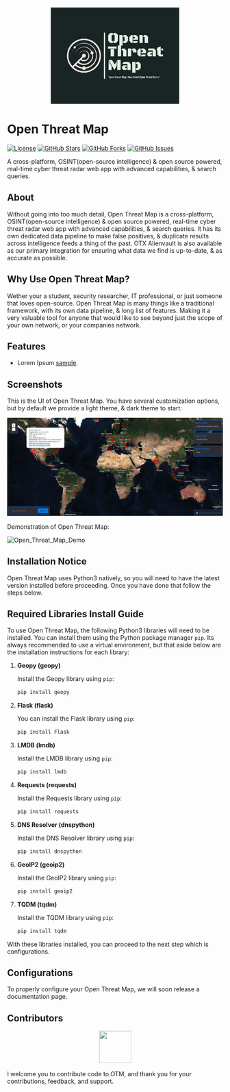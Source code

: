 <p align="center">
  <img src="/images/Logo.png" alt="OpenThreatMap Logo" width="300">
</p>

# Open Threat Map

[![License](https://img.shields.io/badge/License-GPL%203.0%20with%20AGPL%203.0-blue.svg)](LICENSE)
[![GitHub Stars](https://img.shields.io/github/stars/Th3Tr1ckst3r/OpenThreatMap)](https://github.com/Th3Tr1ckst3r/OpenThreatMap/stargazers)
[![GitHub Forks](https://img.shields.io/github/forks/Th3Tr1ckst3r/OpenThreatMap)](https://github.com/Th3Tr1ckst3r/OpenThreatMap/network/members)
[![GitHub Issues](https://img.shields.io/github/issues/Th3Tr1ckst3r/OpenThreatMap)](https://github.com/Th3Tr1ckst3r/OpenThreatMap/issues)

A cross-platform, OSINT(open-source intelligence) & open source powered, real-time cyber threat radar web app with advanced capabilities, & search
queries.

## About

Without going into too much detail, Open Threat Map is a cross-platform, OSINT(open-source intelligence) & open source powered, real-time cyber threat 
radar web app with advanced capabilities, & search queries. It has its own dedicated data pipeline to make false positives, & duplicate results across 
intelligence feeds a thing of the past. OTX Alienvault is also available as our primary integration for ensuring what data we find is up-to-date, 
& as accurate as possible.

## Why Use Open Threat Map?

Wether your a student, security researcher, IT professional, or just someone that loves open-source. Open Threat Map is many things like a traditional framework, with
its own data pipeline, & long list of features. Making it a very valuable tool for anyone that would like to see beyond just the scope of your own network, or your companies
network.

## Features

- Lorem Ipsum [sample](https://www.example.com/).


## Screenshots

This is the UI of Open Threat Map. You have several customization options, 
but by default we provide a light theme, & dark theme to start:

![Open_Threat_Map_UI](/images/UI.png)

Demonstration of Open Threat Map:

![Open_Threat_Map_Demo]()

## Installation Notice

Open Threat Map uses Python3 natively, so you will need to have the latest version installed before proceeding. Once you have done that follow
the steps below.

## Required Libraries Install Guide

To use Open Threat Map, the following Python3 libraries will need to be installed. You can install them using the Python package manager `pip`.
Its always recommended to use a virtual environment, but that aside below are the installation instructions for each library:

1. **Geopy (geopy)**

    Install the Geopy library using `pip`:
    
    ```bash
    pip install geopy
    ```

2. **Flask (flask)**

    You can install the Flask library using `pip`:
    
    ```bash
    pip install Flask
    ```

3. **LMDB (lmdb)**

    Install the LMDB library using `pip`:
    
    ```bash
    pip install lmdb
    ```

4. **Requests (requests)**

    Install the Requests library using `pip`:
    
    ```bash
    pip install requests
    ```

5. **DNS Resolver (dnspython)**

    Install the DNS Resolver library using `pip`:
    
    ```bash
    pip install dnspython
    ```

6. **GeoIP2 (geoip2)**

    Install the GeoIP2 library using `pip`:
    
    ```bash
    pip install geoip2
    ```

7. **TQDM (tqdm)**

    Install the TQDM library using `pip`:
    
    ```bash
    pip install tqdm
    ```

With these libraries installed, you can proceed to the next step which is configurations.

## Configurations

To properly configure your Open Threat Map, we will soon release a documentation page.

<a name="Contributors"></a>
## Contributors

<p align="center">
    <a href="https://github.com/Th3Tr1ckst3r"><img src="https://avatars.githubusercontent.com/u/21149460?v=4" width=75 height=75></a>
</p>


I welcome you to contribute code to OTM, and thank you for your contributions, feedback, and support.

